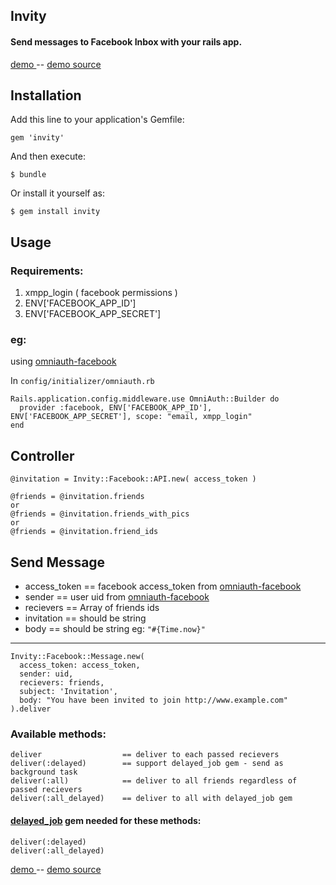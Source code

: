 Invity
---
#### Send messages to Facebook Inbox with your rails app.

[ demo ](http://invity-demo.herokuapp.com) --
[demo source](https://github.com/pavittar/invity_demo)

Installation
---
Add this line to your application's Gemfile:

    gem 'invity'

And then execute:

    $ bundle

Or install it yourself as:

    $ gem install invity

## Usage

### Requirements:
1. xmpp_login ( facebook permissions )
2. ENV['FACEBOOK\_APP\_ID']
3. ENV['FACEBOOK\_APP\_SECRET']

### eg:
using [omniauth-facebook](https://github.com/mkdynamic/omniauth-facebook)

In `config/initializer/omniauth.rb`

    Rails.application.config.middleware.use OmniAuth::Builder do
      provider :facebook, ENV['FACEBOOK_APP_ID'],  ENV['FACEBOOK_APP_SECRET'], scope: "email, xmpp_login"
    end

Controller
---
 
    @invitation = Invity::Facebook::API.new( access_token )
    
    @friends = @invitation.friends
    or
    @friends = @invitation.friends_with_pics
    or
    @friends = @invitation.friend_ids

Send Message
---
- access_token == facebook access\_token  from [omniauth-facebook](https://github.com/mkdynamic/omniauth-facebook) 
- sender  == user uid from [omniauth-facebook](https://github.com/mkdynamic/omniauth-facebook)
- recievers == Array of friends ids
- invitation == should be string 
- body  == should be string eg: `"#{Time.now}"`


---
    Invity::Facebook::Message.new(
      access_token: access_token,
      sender: uid,
      recievers: friends,
      subject: 'Invitation',
      body: "You have been invited to join http://www.example.com"
    ).deliver

### Available methods:

    deliver                  == deliver to each passed recievers
    deliver(:delayed)        == support delayed_job gem - send as background task
    deliver(:all)            == deliver to all friends regardless of passed recievers
    deliver(:all_delayed)    == deliver to all with delayed_job gem

#### [delayed_job](https://github.com/tobi/delayed_job) gem needed for these methods:

    deliver(:delayed)
    deliver(:all_delayed) 

[ demo ](http://invity-demo.herokuapp.com) --
[demo source](https://github.com/pavittar/invity_demo)